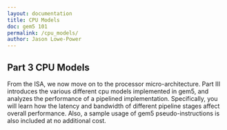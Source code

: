 ```yaml
---
layout: documentation
title: CPU Models
doc: gem5 101
permalink: /cpu_models/
author: Jason Lowe-Power
---
```


## Part 3 CPU Models
From the ISA, we now move on to the processor micro-architecture. Part
III introduces the various different cpu models implemented in gem5, and
analyzes the performance of a pipelined implementation. Specifically,
you will learn how the latency and bandwidth of different pipeline
stages affect overall performance. Also, a sample usage of gem5
pseudo-instructions is also included at no additional cost.

